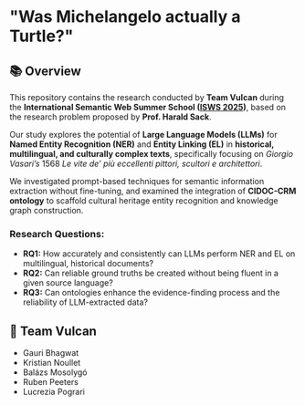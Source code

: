# **"Was Michelangelo actually a Turtle?"** 

## 📚 Overview

This repository contains the research conducted by **Team Vulcan** during the **International Semantic Web Summer School ([ISWS 2025](https://2025.semanticwebschool.org/))**, based on the research problem proposed by **Prof. Harald Sack**.

Our study explores the potential of **Large Language Models (LLMs)** for **Named Entity Recognition (NER)** and **Entity Linking (EL)** in **historical, multilingual, and culturally complex texts**, specifically focusing on *Giorgio Vasari’s* 1568 *Le vite de’ più eccellenti pittori, scultori e architettori*.

We investigated prompt-based techniques for semantic information extraction without fine-tuning, and examined the integration of **CIDOC-CRM ontology** to scaffold cultural heritage entity recognition and knowledge graph construction.

### Research Questions:

- **RQ1:** How accurately and consistently can LLMs perform NER and EL on multilingual, historical documents?
- **RQ2:** Can reliable ground truths be created without being fluent in a given source language?
- **RQ3:** Can ontologies enhance the evidence-finding process and the reliability of LLM-extracted data?



## 👥 Team Vulcan

- Gauri Bhagwat
- Kristian Noullet
- Balázs Mosolygó  
- Ruben Peeters  
- Lucrezia Pograri
